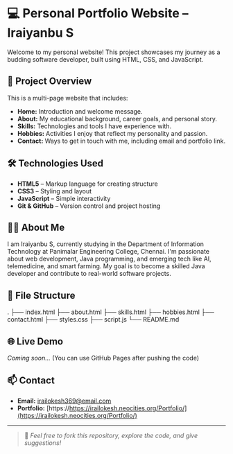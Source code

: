 # 💻 Personal Portfolio Website – Iraiyanbu S

Welcome to my personal website! This project showcases my journey as a budding software developer, built using HTML, CSS, and JavaScript.

## 🚀 Project Overview

This is a multi-page website that includes:

- **Home:** Introduction and welcome message.
- **About:** My educational background, career goals, and personal story.
- **Skills:** Technologies and tools I have experience with.
- **Hobbies:** Activities I enjoy that reflect my personality and passion.
- **Contact:** Ways to get in touch with me, including email and portfolio link.

## 🛠️ Technologies Used

- **HTML5** – Markup language for creating structure
- **CSS3** – Styling and layout
- **JavaScript** – Simple interactivity
- **Git & GitHub** – Version control and project hosting

## 👨‍💻 About Me

I am Iraiyanbu S, currently studying in the Department of Information Technology at Panimalar Engineering College, Chennai. I'm passionate about web development, Java programming, and emerging tech like AI, telemedicine, and smart farming. My goal is to become a skilled Java developer and contribute to real-world software projects.

## 📂 File Structure
.
├── index.html
├── about.html
├── skills.html
├── hobbies.html
├── contact.html
├── styles.css
├── script.js
└── README.md

## 🌐 Live Demo

*Coming soon...* (You can use GitHub Pages after pushing the code)

## 📫 Contact

- **Email:** [irailokesh369@email.com](mailto:irailokesh369@email.com)
- **Portfolio:** [https://https://irailokesh.neocities.org/Portfolio/](https://irailokesh.neocities.org/Portfolio/)

---

> 📌 _Feel free to fork this repository, explore the code, and give suggestions!_

